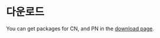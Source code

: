 # 다운로드<a id="download"></a>

You can get packages for CN, and PN in the [download page](../../../download/README.md).
